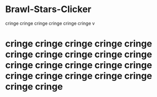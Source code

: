 # Brawl-Stars-Clicker
cringe
cringe 
cringe 
cringe 
cringe 
cringe 
v
# cringe cringe cringe cringe cringe cringe cringe cringe cringe cringe cringe cringe cringe cringe cringe cringe cringe cringe cringe cringe cringe cringe 
